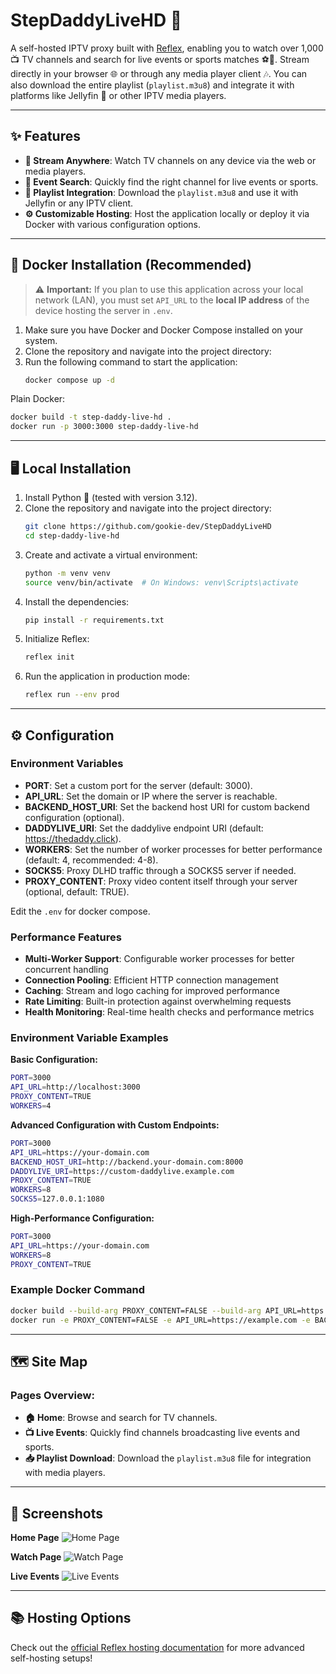 # StepDaddyLiveHD 🚀

A self-hosted IPTV proxy built with [Reflex](https://reflex.dev), enabling you to watch over 1,000 📺 TV channels and search for live events or sports matches ⚽🏀. Stream directly in your browser 🌐 or through any media player client 🎶. You can also download the entire playlist (`playlist.m3u8`) and integrate it with platforms like Jellyfin 🍇 or other IPTV media players.

---

## ✨ Features

- **📱 Stream Anywhere**: Watch TV channels on any device via the web or media players.
- **🔎 Event Search**: Quickly find the right channel for live events or sports.
- **📄 Playlist Integration**: Download the `playlist.m3u8` and use it with Jellyfin or any IPTV client.
- **⚙️ Customizable Hosting**: Host the application locally or deploy it via Docker with various configuration options.

---

## 🐳 Docker Installation (Recommended)

> ⚠️ **Important:** If you plan to use this application across your local network (LAN), you must set `API_URL` to the **local IP address** of the device hosting the server in `.env`.

1. Make sure you have Docker and Docker Compose installed on your system.
2. Clone the repository and navigate into the project directory:
3. Run the following command to start the application:
   ```bash
   docker compose up -d
   ```

Plain Docker:
```bash
docker build -t step-daddy-live-hd .
docker run -p 3000:3000 step-daddy-live-hd
```

---

## 🖥️ Local Installation

1. Install Python 🐍 (tested with version 3.12).
2. Clone the repository and navigate into the project directory:
   ```bash
   git clone https://github.com/gookie-dev/StepDaddyLiveHD
   cd step-daddy-live-hd
   ```
3. Create and activate a virtual environment:
   ```bash
   python -m venv venv
   source venv/bin/activate  # On Windows: venv\Scripts\activate
   ```
4. Install the dependencies:
   ```bash
   pip install -r requirements.txt
   ```
5. Initialize Reflex:
   ```bash
   reflex init
   ```
6. Run the application in production mode:
   ```bash
   reflex run --env prod
   ```

---

## ⚙️ Configuration

### Environment Variables

- **PORT**: Set a custom port for the server (default: 3000).
- **API_URL**: Set the domain or IP where the server is reachable.
- **BACKEND_HOST_URI**: Set the backend host URI for custom backend configuration (optional).
- **DADDYLIVE_URI**: Set the daddylive endpoint URI (default: https://thedaddy.click).
- **WORKERS**: Set the number of worker processes for better performance (default: 4, recommended: 4-8).
- **SOCKS5**: Proxy DLHD traffic through a SOCKS5 server if needed.
- **PROXY_CONTENT**: Proxy video content itself through your server (optional, default: TRUE).

Edit the `.env` for docker compose.

### Performance Features

- **Multi-Worker Support**: Configurable worker processes for better concurrent handling
- **Connection Pooling**: Efficient HTTP connection management
- **Caching**: Stream and logo caching for improved performance
- **Rate Limiting**: Built-in protection against overwhelming requests
- **Health Monitoring**: Real-time health checks and performance metrics

### Environment Variable Examples

**Basic Configuration:**
```bash
PORT=3000
API_URL=http://localhost:3000
PROXY_CONTENT=TRUE
WORKERS=4
```

**Advanced Configuration with Custom Endpoints:**
```bash
PORT=3000
API_URL=https://your-domain.com
BACKEND_HOST_URI=http://backend.your-domain.com:8000
DADDYLIVE_URI=https://custom-daddylive.example.com
PROXY_CONTENT=TRUE
WORKERS=8
SOCKS5=127.0.0.1:1080
```

**High-Performance Configuration:**
```bash
PORT=3000
API_URL=https://your-domain.com
WORKERS=8
PROXY_CONTENT=TRUE
```

### Example Docker Command
```bash
docker build --build-arg PROXY_CONTENT=FALSE --build-arg API_URL=https://example.com --build-arg BACKEND_HOST_URI=http://backend.example.com:8000 --build-arg DADDYLIVE_URI=https://custom-daddylive.example.com --build-arg WORKERS=8 --build-arg SOCKS5=user:password@proxy.example.com:1080 -t step-daddy-live-hd .
docker run -e PROXY_CONTENT=FALSE -e API_URL=https://example.com -e BACKEND_HOST_URI=http://backend.example.com:8000 -e DADDYLIVE_URI=https://custom-daddylive.example.com -e WORKERS=8 -e SOCKS5=user:password@proxy.example.com:1080 -p 3000:3000 step-daddy-live-hd
```

---

## 🗺️ Site Map

### Pages Overview:

- **🏠 Home**: Browse and search for TV channels.
- **📺 Live Events**: Quickly find channels broadcasting live events and sports.
- **📥 Playlist Download**: Download the `playlist.m3u8` file for integration with media players.

---

## 📸 Screenshots

**Home Page**
<img alt="Home Page" src="https://files.catbox.moe/qlqqs5.png">

**Watch Page**
<img alt="Watch Page" src="https://files.catbox.moe/974r9w.png">

**Live Events**
<img alt="Live Events" src="https://files.catbox.moe/7oawie.png">

---

## 📚 Hosting Options

Check out the [official Reflex hosting documentation](https://reflex.dev/docs/hosting/self-hosting/) for more advanced self-hosting setups!
